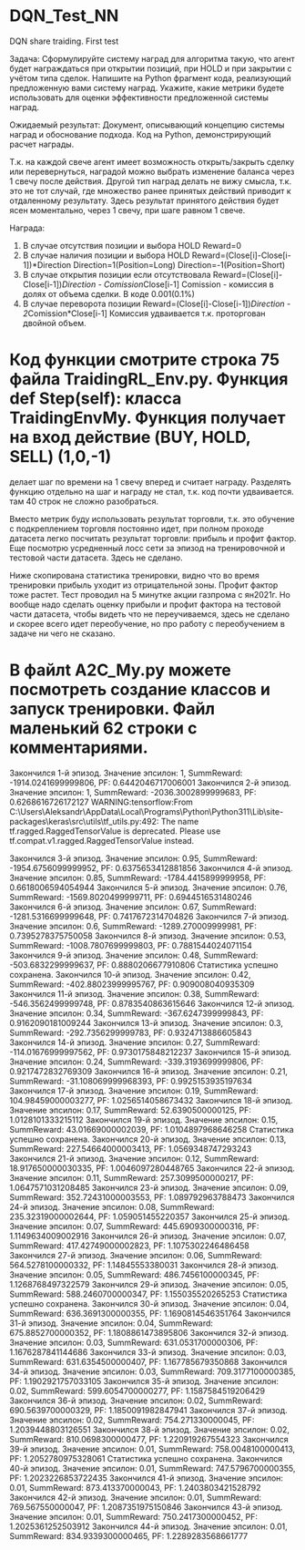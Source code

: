 # DQN_Test_NN
DQN share traiding. First test

Задача: Сформулируйте систему наград для алгоритма такую, что агент будет награждаться при открытии позиций, при HOLD и при закрытии с учётом типа сделок.
Напишите на Python фрагмент кода, реализующий предложенную вами систему наград.
Укажите, какие метрики будете использовать для оценки эффективности предложенной системы наград.

Ожидаемый результат:
Документ, описывающий концепцию системы наград и обоснование подхода.
Код на Python, демонстрирующий расчет награды.


Т.к. на каждой свече агент имеет возможность открыть/закрыть сделку или перевернуться, наградой можно выбрать изменение баланса через 1 свечу после действия.
Другой тип наград делать не вижу смысла, т.к. это не тот случай, где множество ранее принятых действий приводит к отдаленному результату.
Здесь результат принятого действия будет ясен моментально, через 1 свечу, при шаге равном 1 свече.

Награда:
1. В случае отсутствия позиции и выбора HOLD Reward=0
2. В случае наличия позиции и выбора HOLD Reward=(Close[i]-Close[i-1])*Direction
Direction=1(Position=Long) Direction=-1(Position=Short)
3. В случае открытия позиции если отсутствовала Reward=(Close[i]-Close[i-1])*Direction - Comission*Close[i-1]
Comission - комиссия в долях от объема сделки. В коде 0.001(0.1%)
4. В случае переворота позиции Reward=(Close[i]-Close[i-1])*Direction - 2*Comission*Close[i-1]
Комиссия удваивается т.к. проторгован двойной объем.

# Код функции смотрите строка 75 файла TraidingRL_Env.py. Функция def Step(self): класса TraidingEnvMy. Функция получает на вход действие (BUY, HOLD, SELL) (1,0,-1)
делает шаг по времени на 1 свечу вперед и считает награду. Разделять функцию отдельно на шаг и награду не стал, т.к. код почти удваивается. там 40 строк не сложно разобраться.

Вместо метрик буду использовать результат торговли, т.к. это обучение с подкреплением торговля постоянно идет, при полном проходе датасета легко посчитать 
результат торговли: прибыль и профит фактор. Еще посмотрю усредненный лосс сети за эпизод на тренировочной и тестовой части датасета. Здесь не сделано.

Ниже скопирована статистика тренировки, видно что во время тренировки прибыль уходит из отрицательной зоны. Профит фактор тоже растет.
Тест проводил на 5 минутке акции газпрома с ян2021г.
Но вообще надо сделать оценку прибыли и профит фактора на тестовой части датасета, чтобы видеть что не переучиваемся, здесь не сделано и скорее всего идет переобучение, но про работу с переобучением в задаче ни чего не сказано.

# В файлt A2C_My.py можете посмотреть создание классов и запуск тренировки. Файл маленький 62 строки с комментариями.

Закончился 1-й эпизод. Значение эпсилон: 1, SummReward: -1914.0241699999806, PF: 0.6442046717006001
Закончился 2-й эпизод. Значение эпсилон: 1, SummReward: -2036.3002899999683, PF: 0.6268616726172127
WARNING:tensorflow:From C:\Users\Aleksandr\AppData\Local\Programs\Python\Python311\Lib\site-packages\keras\src\utils\tf_utils.py:492: The name tf.ragged.RaggedTensorValue is deprecated. Please use tf.compat.v1.ragged.RaggedTensorValue instead.

Закончился 3-й эпизод. Значение эпсилон: 0.95, SummReward: -1954.6756099999952, PF: 0.6375653412881856
Закончился 4-й эпизод. Значение эпсилон: 0.85, SummReward: -1784.4415899999958, PF: 0.6618006594054944
Закончился 5-й эпизод. Значение эпсилон: 0.76, SummReward: -1569.8020499999711, PF: 0.6944516531480246
Закончился 6-й эпизод. Значение эпсилон: 0.67, SummReward: -1281.5316699999648, PF: 0.7417672314704826
Закончился 7-й эпизод. Значение эпсилон: 0.6, SummReward: -1289.270009999981, PF: 0.7395278375750058
Закончился 8-й эпизод. Значение эпсилон: 0.53, SummReward: -1008.7807699999803, PF: 0.7881544024071154
Закончился 9-й эпизод. Значение эпсилон: 0.48, SummReward: -503.6832299999637, PF: 0.8880206677910806
Статистика успешно сохранена.
Закончился 10-й эпизод. Значение эпсилон: 0.42, SummReward: -402.88023999995767, PF: 0.909008040935309
Закончился 11-й эпизод. Значение эпсилон: 0.38, SummReward: -546.3562499999748, PF: 0.8783540863615646
Закончился 12-й эпизод. Значение эпсилон: 0.34, SummReward: -367.6247399999843, PF: 0.9162090181009244
Закончился 13-й эпизод. Значение эпсилон: 0.3, SummReward: -292.7356299999783, PF: 0.9324713886605843
Закончился 14-й эпизод. Значение эпсилон: 0.27, SummReward: -114.01676999997562, PF: 0.9730175848212237
Закончился 15-й эпизод. Значение эпсилон: 0.24, SummReward: -339.3193699999806, PF: 0.9217472832769309
Закончился 16-й эпизод. Значение эпсилон: 0.21, SummReward: -31.108069999968393, PF: 0.9925153935197634
Закончился 17-й эпизод. Значение эпсилон: 0.19, SummReward: 104.98459000003277, PF: 1.0256514058673432
Закончился 18-й эпизод. Значение эпсилон: 0.17, SummReward: 52.6390500000125, PF: 1.0128101333215112
Закончился 19-й эпизод. Значение эпсилон: 0.15, SummReward: 43.01669000002039, PF: 1.0104897968646258
Статистика успешно сохранена.
Закончился 20-й эпизод. Значение эпсилон: 0.13, SummReward: 227.54664000003413, PF: 1.0569348747293243
Закончился 21-й эпизод. Значение эпсилон: 0.12, SummReward: 18.917650000030335, PF: 1.0046097280448765
Закончился 22-й эпизод. Значение эпсилон: 0.11, SummReward: 257.3099500000217, PF: 1.0647571031208485
Закончился 23-й эпизод. Значение эпсилон: 0.09, SummReward: 352.72431000003553, PF: 1.089792963788473
Закончился 24-й эпизод. Значение эпсилон: 0.08, SummReward: 235.32319000002644, PF: 1.059051455220357
Закончился 25-й эпизод. Значение эпсилон: 0.07, SummReward: 445.6909300000316, PF: 1.1149634009002916
Закончился 26-й эпизод. Значение эпсилон: 0.07, SummReward: 417.42749000002823, PF: 1.1075302246486458
Закончился 27-й эпизод. Значение эпсилон: 0.06, SummReward: 564.5278100000332, PF: 1.14845553380031
Закончился 28-й эпизод. Значение эпсилон: 0.05, SummReward: 486.7456100000345, PF: 1.1268768497322579
Закончился 29-й эпизод. Значение эпсилон: 0.05, SummReward: 588.2460700000347, PF: 1.155035520265253
Статистика успешно сохранена.
Закончился 30-й эпизод. Значение эпсилон: 0.04, SummReward: 636.3691300000355, PF: 1.1690814546351764
Закончился 31-й эпизод. Значение эпсилон: 0.04, SummReward: 675.8852700000352, PF: 1.1808861473895806
Закончился 32-й эпизод. Значение эпсилон: 0.03, SummReward: 631.0531700000306, PF: 1.1676287841144686
Закончился 33-й эпизод. Значение эпсилон: 0.03, SummReward: 631.6354500000407, PF: 1.167785679350868
Закончился 34-й эпизод. Значение эпсилон: 0.03, SummReward: 709.3177100000385, PF: 1.1902921757033105
Закончился 35-й эпизод. Значение эпсилон: 0.02, SummReward: 599.6054700000277, PF: 1.1587584519206429
Закончился 36-й эпизод. Значение эпсилон: 0.02, SummReward: 690.5639700000329, PF: 1.1850091982847941
Закончился 37-й эпизод. Значение эпсилон: 0.02, SummReward: 754.271330000045, PF: 1.2039448803126551
Закончился 38-й эпизод. Значение эпсилон: 0.02, SummReward: 810.0698300000477, PF: 1.220919267554323
Закончился 39-й эпизод. Значение эпсилон: 0.01, SummReward: 758.0048100000413, PF: 1.2052780975328061
Статистика успешно сохранена.
Закончился 40-й эпизод. Значение эпсилон: 0.01, SummReward: 747.5796700000355, PF: 1.2023226853722435
Закончился 41-й эпизод. Значение эпсилон: 0.01, SummReward: 873.413370000043, PF: 1.2403803421528792
Закончился 42-й эпизод. Значение эпсилон: 0.01, SummReward: 769.567550000047, PF: 1.2087351975150846
Закончился 43-й эпизод. Значение эпсилон: 0.01, SummReward: 750.2417300000452, PF: 1.2025361252503912
Закончился 44-й эпизод. Значение эпсилон: 0.01, SummReward: 834.9339300000465, PF: 1.2289283568661777

